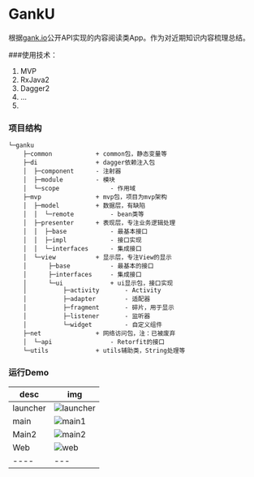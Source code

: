 # GankU
根据[gank.io](http://gank.io/api)公开API实现的内容阅读类App。作为对近期知识内容梳理总结。

###使用技术：

 1. MVP
 2. RxJava2
 3. Dagger2
 4. ...
 5. 
### 项目结构
```
└─ganku
    ├─common			+ common包，静态变量等
    ├─di				+ dagger依赖注入包
    │  ├─component		- 注射器 
    │  ├─module			- 模块
    │  └─scope				- 作用域
    ├─mvp				+ mvp包，项目为mvp架构
    │  ├─model			+ 数据层，有缺陷
    │  │  └─remote			- bean类等
    │  ├─presenter		+ 表现层，专注业务逻辑处理
    │  │  ├─base			- 最基本接口
    │  │  ├─impl			- 接口实现
    │  │  └─interfaces		- 集成接口
    │  └─view			+ 显示层，专注View的显示
    │      ├─base			- 最基本的接口
    │      ├─interfaces		- 集成接口
    │      └─ui				+ ui显示包，接口实现
    │          ├─activity		- Activity
    │          ├─adapter		- 适配器
    │          ├─fragment		- 碎片，用于显示
    │          ├─listener		- 监听器
    │          └─widget			- 自定义组件
    ├─net				+ 网络访问包，注：已被废弃
    │  └─api				- Retorfit的接口
    └─utils				+ utils辅助类，String处理等
```
### 运行Demo
desc|img
---|---
launcher|![launcher](https://github.com/rabbitknight/GankU/blob/master/gifs/gif_launcher2.gif?raw=true)
main|![main1](https://github.com/rabbitknight/GankU/blob/master/gifs/gif_main1.gif?raw=true)
Main2|![main2](https://github.com/rabbitknight/GankU/blob/master/gifs/gif_main2.gif?raw=true)
Web|![web](https://github.com/rabbitknight/GankU/blob/master/gifs/gif_web.gif?raw=true)
----|---